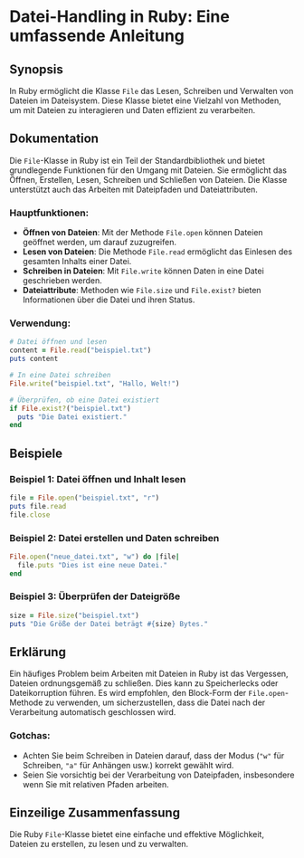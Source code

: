 <!--
Meta Description: # Datei-Handling in Ruby: Eine umfassende Anleitung ## Synopsis In Ruby ermöglicht die Klasse `File` das Lesen, Schreiben und Verwalten von Dateien im...
Meta Keywords: file, datei, und, dateien, ruby
-->

# Datei-Handling in Ruby: Eine umfassende Anleitung

## Synopsis
In Ruby ermöglicht die Klasse `File` das Lesen, Schreiben und Verwalten von Dateien im Dateisystem. Diese Klasse bietet eine Vielzahl von Methoden, um mit Dateien zu interagieren und Daten effizient zu verarbeiten.

## Dokumentation
Die `File`-Klasse in Ruby ist ein Teil der Standardbibliothek und bietet grundlegende Funktionen für den Umgang mit Dateien. Sie ermöglicht das Öffnen, Erstellen, Lesen, Schreiben und Schließen von Dateien. Die Klasse unterstützt auch das Arbeiten mit Dateipfaden und Dateiattributen.

### Hauptfunktionen:
- **Öffnen von Dateien**: Mit der Methode `File.open` können Dateien geöffnet werden, um darauf zuzugreifen.
- **Lesen von Dateien**: Die Methode `File.read` ermöglicht das Einlesen des gesamten Inhalts einer Datei.
- **Schreiben in Dateien**: Mit `File.write` können Daten in eine Datei geschrieben werden.
- **Dateiattribute**: Methoden wie `File.size` und `File.exist?` bieten Informationen über die Datei und ihren Status.

### Verwendung:
```ruby
# Datei öffnen und lesen
content = File.read("beispiel.txt")
puts content

# In eine Datei schreiben
File.write("beispiel.txt", "Hallo, Welt!")

# Überprüfen, ob eine Datei existiert
if File.exist?("beispiel.txt")
  puts "Die Datei existiert."
end
```

## Beispiele
### Beispiel 1: Datei öffnen und Inhalt lesen
```ruby
file = File.open("beispiel.txt", "r")
puts file.read
file.close
```

### Beispiel 2: Datei erstellen und Daten schreiben
```ruby
File.open("neue_datei.txt", "w") do |file|
  file.puts "Dies ist eine neue Datei."
end
```

### Beispiel 3: Überprüfen der Dateigröße
```ruby
size = File.size("beispiel.txt")
puts "Die Größe der Datei beträgt #{size} Bytes."
```

## Erklärung
Ein häufiges Problem beim Arbeiten mit Dateien in Ruby ist das Vergessen, Dateien ordnungsgemäß zu schließen. Dies kann zu Speicherlecks oder Dateikorruption führen. Es wird empfohlen, den Block-Form der `File.open`-Methode zu verwenden, um sicherzustellen, dass die Datei nach der Verarbeitung automatisch geschlossen wird.

### Gotchas:
- Achten Sie beim Schreiben in Dateien darauf, dass der Modus (`"w"` für Schreiben, `"a"` für Anhängen usw.) korrekt gewählt wird.
- Seien Sie vorsichtig bei der Verarbeitung von Dateipfaden, insbesondere wenn Sie mit relativen Pfaden arbeiten.

## Einzeilige Zusammenfassung
Die Ruby `File`-Klasse bietet eine einfache und effektive Möglichkeit, Dateien zu erstellen, zu lesen und zu verwalten.